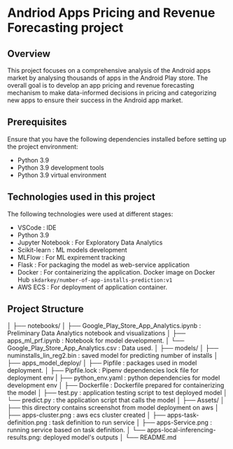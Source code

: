 # Andriod Apps Pricing and Revenue Forecasting project

## Overview
This project focuses on a comprehensive analysis of the Android apps market by analysing thousands of apps in the Android Play store. The overall goal is to develop an app pricing and revenue forecasting mechanism to make data-informed decisions in pricing and categorizing new apps to ensure their success in the Android app market.

## Prerequisites
Ensure that you have the following dependencies installed before setting up the project environment:
- Python 3.9
- Python 3.9 development tools
- Python 3.9 virtual environment

## Technologies used in this project
The following technologies were used at different stages:
- VSCode : IDE
- Python 3.9 
- Jupyter Notebook : For Exploratory Data Analytics 
- Scikit-learn : ML models development
- MLFlow : For ML expirement tracking 
- Flask : For packaging the model as web-service application
- Docker : For containerizing the application. Docker image on Docker Hub `skdarkey/number-of-app-installs-prediction:v1`
- AWS ECS : For deployment of application container.

## Project Structure
│
├── notebooks/
│   ├── Google_Play_Store_App_Analytics.ipynb : Preliminary Data Analytics notebook and visualizations
│   ├── apps_ml_prf.ipynb : Notebook for model development.
│   └── Google_Play_Store_App_Analytics.csv : Data used.
│
├── models/
│   ├── numinstalls_lin_reg2.bin : saved model for predicting number of installs
│
├── apps_model_deploy/
│   ├── Pipfile : packages used in model deployment.
│   ├── Pipfile.lock : Pipenv dependencies lock file for deployment env
|   ├── python_env.yaml : python dependencies for model development env
│   ├── Dockerfile : Dockerfile prepared for containerizing the model 
│   ├── test.py : application testing script to test deployed model
│   └── predict.py : the application script that calls the model
│
├── Assets/
│   ├── this directory contains screenshot from model deployment on aws
│   ├── apps-cluster.png : aws ecs cluster created 
│   ├── apps-task-definition.png : task definition to run service
│   ├── apps-Service.png : running service based on task definition.
│   └── apps-local-inferencing-results.png: deployed model's outputs
│
└── README.md
